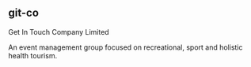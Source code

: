 ## git-co

Get In Touch Company Limited

An event management group focused on recreational, sport and holistic health tourism. 
